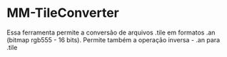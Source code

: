 # MM-TileConverter

Essa ferramenta permite a conversão de arquivos .tile em formatos .an (bitmap rgb555 - 16 bits).
Permite também a operação inversa - .an para .tile 
